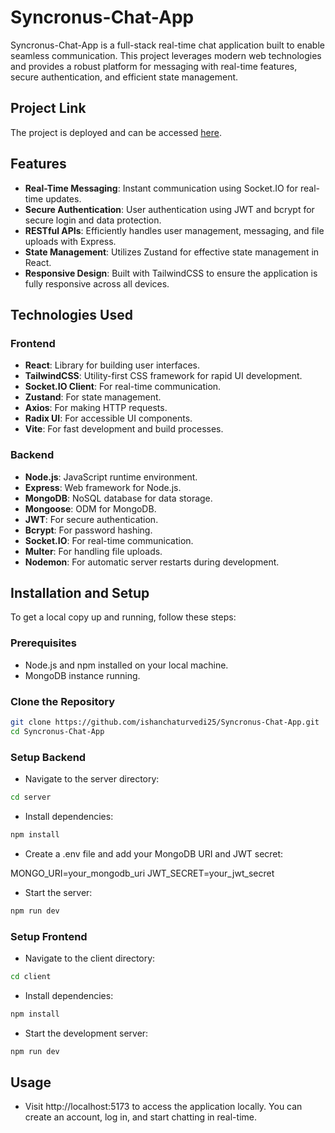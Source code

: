 # Syncronus-Chat-App

Syncronus-Chat-App is a full-stack real-time chat application built to enable seamless communication. This project leverages modern web technologies and provides a robust platform for messaging with real-time features, secure authentication, and efficient state management.

## Project Link

The project is deployed and can be accessed [here](https://syncronus-chat-app.vercel.app/).

## Features

- **Real-Time Messaging**: Instant communication using Socket.IO for real-time updates.
- **Secure Authentication**: User authentication using JWT and bcrypt for secure login and data protection.
- **RESTful APIs**: Efficiently handles user management, messaging, and file uploads with Express.
- **State Management**: Utilizes Zustand for effective state management in React.
- **Responsive Design**: Built with TailwindCSS to ensure the application is fully responsive across all devices.

## Technologies Used

### Frontend

- **React**: Library for building user interfaces.
- **TailwindCSS**: Utility-first CSS framework for rapid UI development.
- **Socket.IO Client**: For real-time communication.
- **Zustand**: For state management.
- **Axios**: For making HTTP requests.
- **Radix UI**: For accessible UI components.
- **Vite**: For fast development and build processes.

### Backend

- **Node.js**: JavaScript runtime environment.
- **Express**: Web framework for Node.js.
- **MongoDB**: NoSQL database for data storage.
- **Mongoose**: ODM for MongoDB.
- **JWT**: For secure authentication.
- **Bcrypt**: For password hashing.
- **Socket.IO**: For real-time communication.
- **Multer**: For handling file uploads.
- **Nodemon**: For automatic server restarts during development.

## Installation and Setup

To get a local copy up and running, follow these steps:

### Prerequisites

- Node.js and npm installed on your local machine.
- MongoDB instance running.

### Clone the Repository

```bash
git clone https://github.com/ishanchaturvedi25/Syncronus-Chat-App.git
cd Syncronus-Chat-App
```

### Setup Backend

- Navigate to the server directory:

```bash
cd server
```

- Install dependencies:

```bash
npm install
```

- Create a .env file and add your MongoDB URI and JWT secret:

MONGO_URI=your_mongodb_uri
JWT_SECRET=your_jwt_secret

- Start the server:

```bash
npm run dev
```

### Setup Frontend

- Navigate to the client directory:

```bash
cd client
```

- Install dependencies:

```bash
npm install
```

- Start the development server:

```bash
npm run dev
```

## Usage

- Visit http://localhost:5173 to access the application locally. You can create an account, log in, and start chatting in real-time.